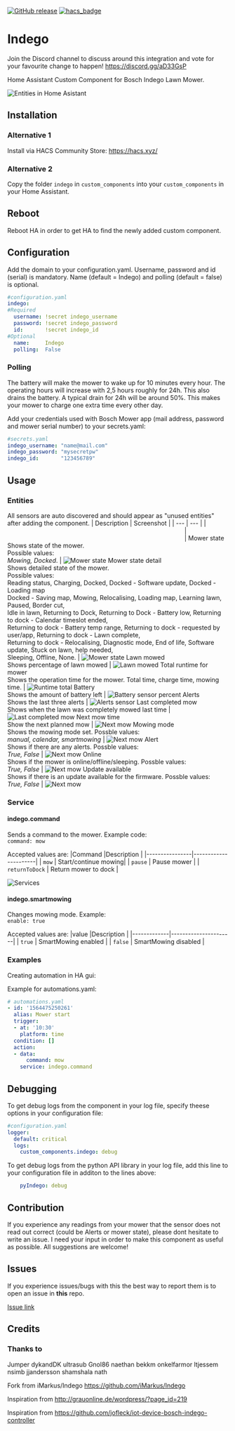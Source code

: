 [![GitHub release](https://img.shields.io/github/release/jm-73/Indego.svg)](https://GitHub.com/jm-73/Indego/releases/) [![hacs_badge](https://img.shields.io/badge/HACS-Default-orange.svg)](https://github.com/custom-components/hacs)

# Indego
Join the Discord channel to discuss around this integration and vote for your favourite change to happen!
https://discord.gg/aD33GsP

Home Assistant Custom Component for Bosch Indego Lawn Mower.

![Entities in Home Asistant](/doc/0-Sensors.png)

## Installation

### Alternative 1
Install via HACS Community Store: https://hacs.xyz/
### Alternative 2
Copy the folder `indego` in `custom_components` into your `custom_components` in your Home Assistant.

## Reboot
Reboot HA in order to get HA to find the newly added custom component.

## Configuration
Add the domain to your configuration.yaml. Username, password and id (serial) is mandatory. Name (default = Indego) and polling (default = false) is optional.
``` yaml
#configuration.yaml
indego:
#Required
  username: !secret indego_username
  password: !secret indego_password
  id:       !secret indego_id
#Optional
  name:     Indego
  polling:  False
```
### Polling
The battery will make the mower to wake up for 10 minutes every hour. The operating hours will increase with 2,5 hours roughly for 24h. This also drains the battery. A typical drain for 24h will be around 50%. This makes your mower to charge one extra time every other day. 

Add your credentials used with Bosch Mower app (mail address, password and mower serial number) to your secrets.yaml: 
``` yaml
#secrets.yaml
indego_username: "name@mail.com"
indego_password: "mysecretpw"
indego_id:       "123456789"
```
## Usage

### Entities
 All sensors are auto discovered and should appear as "unused entities" after adding the component.
| Description | Screenshot |
| --- | --- |
| <img width=400/> | <img width=400/> |
Mower state<br>Shows state of the mower.<br>Possible values:<br> *Mowing, Docked*. | ![Mower state](/doc/1-State.png)
Mower state detail<br>Shows detailed state of the mower.<br>Possible values:<br>
Reading status, Charging, Docked, Docked - Software update, Docked - Loading map<br>
Docked - Saving map, Mowing, Relocalising, Loading map, Learning lawn, Paused, Border cut,<br>
Idle in lawn, Returning to Dock, Returning to Dock - Battery low, Returning to dock - Calendar timeslot ended,<br>
Returning to dock - Battery temp range, Returning to dock - requested by user/app, Returning to dock - Lawn complete,<br>
Returning to dock - Relocalising, Diagnostic mode, End of life, Software update, Stuck on lawn, help needed,<br>
Sleeping, Offline, None. | ![Mower state](/doc/2-StateDetail.png)
Lawn mowed<br>Shows percentage of lawn mowed | ![Lawn mowed](/doc/3-LawnMowed.png)
Total runtime for mower<br>Shows the operation time for the mower. Total time, charge time, mowing time. | ![Runtime total](/doc/4-Runtime.png)
Battery<br>Shows the amount of battery left | ![Battery sensor percent](/doc/5-Battery.png)
Alerts<br>Shows the last three alerts | ![Alerts sensor](/doc/7-Alerts.png)
Last completed mow<br>Shows when the lawn was completely mowed last time | ![Last completed mow](/doc/8-LastCompleted.png)
Next mow time<br>Show the next planned mow | ![Next mow](/doc/9-NextMow.png)
Mowing mode<br>Shows the mowing mode set. Possble values:<br> *manual, calendar, smartmowing* | ![Next mow](/doc/10-MowingMode.png)
Alert<br>Shows if there are any alerts. Possble values:<br> *True, False* | ![Next mow](/doc/10-MowingMode.png)
Online<br>Shows if the mower is online/offline/sleeping. Possble values:<br> *True, False* | ![Next mow](/doc/10-MowingMode.png)
Update available<br>Shows if there is an update available for the firmware. Possble values:<br> *True, False* | ![Next mow](/doc/10-MowingMode.png)
### Service

#### indego.command ####
Sends a command to the mower. Example code:<br>
`command: mow`

Accepted values are:
|Command         |Description           |
|----------------|----------------------|
| `mow`          | Start/continue mowing|
| `pause`        | Pause mower          |
| `returnToDock` | Return mower to dock |

![Services](/doc/S1-Command1.png)

#### indego.smartmowing ####
Changes mowing mode. Example:<br>
`enable: true`

Accepted values are:
|value        |Description           |
|-------------|----------------------|
| `true`      | SmartMowing enabled  |
| `false`     | SmartMowing disabled |


### Examples
Creating automation in HA gui:

Example for automations.yaml:

``` yaml
# automations.yaml
- id: '1564475250261'
  alias: Mower start
  trigger:
  - at: '10:30'
    platform: time
  condition: []
  action:
  - data:
      command: mow
    service: indego.command
```

## Debugging
To get debug logs from the component in your log file, specify theese options in your configuration file:

``` yaml
#configuration.yaml
logger: 
  default: critical 
  logs: 
    custom_components.indego: debug 
```

To get debug logs from the python API library in your log file, add this line to your configuration file in additon to the lines above:

``` yaml
    pyIndego: debug
```

## Contribution
If you experience any readings from your mower that the sensor does not read out correct (could be Alerts or mower state), please dont hesitate to write an issue. I need your input in order to make this component as useful as possible. All suggestions are welcome!

## Issues
If you experience issues/bugs with this the best way to report them is to open an issue in **this** repo.

[Issue link](https://github.com/jm-73/Indego/issues)

## Credits

### Thanks to
Jumper dykandDK ultrasub Gnol86 naethan bekkm onkelfarmor ltjessem nsimb jjandersson shamshala nath

Fork from iMarkus/Indego https://github.com/iMarkus/Indego

Inspiration from http://grauonline.de/wordpress/?page_id=219

Inspiration from https://github.com/jofleck/iot-device-bosch-indego-controller
